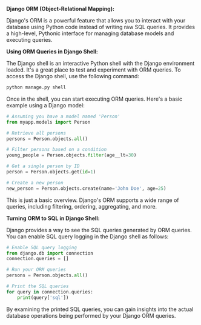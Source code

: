 **Django ORM (Object-Relational Mapping):**

Django's ORM is a powerful feature that allows you to interact with your database using Python code instead of writing raw SQL queries. It provides a high-level, Pythonic interface for managing database models and executing queries.

**Using ORM Queries in Django Shell:**

The Django shell is an interactive Python shell with the Django environment loaded. It's a great place to test and experiment with ORM queries. To access the Django shell, use the following command:

```bash
python manage.py shell
```

Once in the shell, you can start executing ORM queries. Here's a basic example using a Django model:

```python
# Assuming you have a model named 'Person'
from myapp.models import Person

# Retrieve all persons
persons = Person.objects.all()

# Filter persons based on a condition
young_people = Person.objects.filter(age__lt=30)

# Get a single person by ID
person = Person.objects.get(id=1)

# Create a new person
new_person = Person.objects.create(name='John Doe', age=25)
```

This is just a basic overview. Django's ORM supports a wide range of queries, including filtering, ordering, aggregating, and more.

**Turning ORM to SQL in Django Shell:**

Django provides a way to see the SQL queries generated by ORM queries. You can enable SQL query logging in the Django shell as follows:

```python
# Enable SQL query logging
from django.db import connection
connection.queries = []

# Run your ORM queries
persons = Person.objects.all()

# Print the SQL queries
for query in connection.queries:
    print(query['sql'])
```

By examining the printed SQL queries, you can gain insights into the actual database operations being performed by your Django ORM queries.

